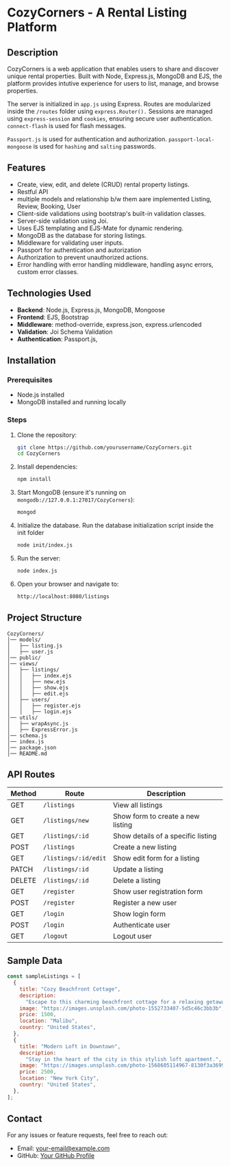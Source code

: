 # CozyCorners - A Rental Listing Platform

## Description

CozyCorners is a web application that enables users to share and discover unique rental properties. Built with Node, Express.js, MongoDB and EJS, the platform provides intutive experience for users to list, manage, and browse properties.

The server is initialized in `app.js` using Express.
Routes are modularized inside the `/routes` folder using `express.Router().`
Sessions are managed using `express-session` and `cookies`, ensuring secure user authentication.
`connect-flash` is used for flash messages.

`Passport.js` is used for authentication and authorization.
`passport-local-mongoose` is used for `hashing` and `salting` passwords.

## Features

- Create, view, edit, and delete (CRUD) rental property listings.
- Restful API
- multiple models and relationship b/w them aare implemented Listing, Review, Booking, User
- Client-side validations using bootstrap's built-in validation classes.
- Server-side validation using Joi.
- Uses EJS templating and EJS-Mate for dynamic rendering.
- MongoDB as the database for storing listings.
- Middleware for validating user inputs.
- Passport for authentication and autorization
- Authorization to prevent unauthorized actions.
- Error handling with error handling middleware, handling async errors, custom error classes.

## Technologies Used

- **Backend**: Node.js, Express.js, MongoDB, Mongoose
- **Frontend**: EJS, Bootstrap
- **Middleware**: method-override, express.json, express.urlencoded
- **Validation**: Joi Schema Validation
- **Authentication**: Passport.js,

## Installation

### Prerequisites

- Node.js installed
- MongoDB installed and running locally

### Steps

1. Clone the repository:
   ```sh
   git clone https://github.com/yourusername/CozyCorners.git
   cd CozyCorners
   ```
2. Install dependencies:
   ```sh
   npm install
   ```
3. Start MongoDB (ensure it's running on `mongodb://127.0.0.1:27017/CozyCorners`):
   ```sh
   mongod
   ```
4. Initialize the database. Run the database initialization script inside the init folder
   ```sh
   node init/index.js
   ```
5. Run the server:
   ```sh
   node index.js
   ```
6. Open your browser and navigate to:
   ```sh
   http://localhost:8080/listings
   ```

## Project Structure

```
CozyCorners/
│── models/
│   ├── listing.js
│   ├── user.js
│── public/
│── views/
│   ├── listings/
│   │   ├── index.ejs
│   │   ├── new.ejs
│   │   ├── show.ejs
│   │   ├── edit.ejs
│   ├── users/
│   │   ├── register.ejs
│   │   ├── login.ejs
│── utils/
│   ├── wrapAsync.js
│   ├── ExpressError.js
│── schema.js
│── index.js
│── package.json
│── README.md
```

## API Routes

| Method | Route                | Description                        |
| ------ | -------------------- | ---------------------------------- |
| GET    | `/listings`          | View all listings                  |
| GET    | `/listings/new`      | Show form to create a new listing  |
| GET    | `/listings/:id`      | Show details of a specific listing |
| POST   | `/listings`          | Create a new listing               |
| GET    | `/listings/:id/edit` | Show edit form for a listing       |
| PATCH  | `/listings/:id`      | Update a listing                   |
| DELETE | `/listings/:id`      | Delete a listing                   |
| GET    | `/register`          | Show user registration form        |
| POST   | `/register`          | Register a new user                |
| GET    | `/login`             | Show login form                    |
| POST   | `/login`             | Authenticate user                  |
| GET    | `/logout`            | Logout user                        |

## Sample Data

```js
const sampleListings = [
  {
    title: "Cozy Beachfront Cottage",
    description:
      "Escape to this charming beachfront cottage for a relaxing getaway.",
    image: "https://images.unsplash.com/photo-1552733407-5d5c46c3bb3b",
    price: 1500,
    location: "Malibu",
    country: "United States",
  },
  {
    title: "Modern Loft in Downtown",
    description:
      "Stay in the heart of the city in this stylish loft apartment.",
    image: "https://images.unsplash.com/photo-1568605114967-8130f3a36994",
    price: 2500,
    location: "New York City",
    country: "United States",
  },
];
```

## Contact

For any issues or feature requests, feel free to reach out:

- Email: your-email@example.com
- GitHub: [Your GitHub Profile](https://github.com/yourusername)
